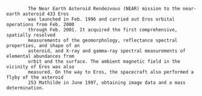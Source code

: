 
            The Near Earth Asteroid Rendezvous (NEAR) mission to the near-earth asteroid 433 Eros 
            was launched in Feb. 1996 and carried out Eros orbital operations from Feb. 2000 
            through Feb. 2001. It acquired the first comprehensive, spatially resolved 
            measurements of the geomorphology, reflectance spectral properties, and shape of an 
            asteroid, and X-ray and gamma-ray spectral measurements of elemental abundances from 
            orbit and the surface. The ambient magnetic field in the vicinity of Eros was also 
            measured. On the way to Eros, the spacecraft also performed a flyby of the asteroid 
            253 Mathilde in June 1997, obtaining image data and a mass determination.
    
        